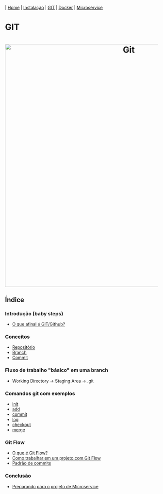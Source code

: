| [Home](/handson_microservice) | [Instalação](/handson_microservice/instalacao) | [GIT](/handson_microservice/git) | [Docker](/handson_microservice/docker) | [Microservice](/handson_microservice/microservice)

# GIT

<h1 align="center">
  <img src="https://user-images.githubusercontent.com/18057391/90987315-69086380-e560-11ea-9b19-347f200d134d.png" alt="Git" width="800px" />
</h1>

## Índice

### Introdução (baby steps)

- [O que afinal é GIT/Github?](/git/introducao/o-que-afinal-e-git-github.md)

### Conceitos

- [Repositório](/git/conceitos/repositorio.md)
- [Branch](/git/conceitos/branch.md)
- [Commit](/git/conceitos/commit.md)

### Fluxo de trabalho "básico" em uma branch

- [Working Directory -> Staging Area -> .git](/git/fluxo-de-trabalho-basico-em-uma-branch/working-directory-staging-area-git.md)

### Comandos git com exemplos

- [init](/git/comandos-git-com-exemplos/init.md)
- [add](/git/comandos-git-com-exemplos/add.md)
- [commit](/git/comandos-git-com-exemplos/commit.md)
- [log](/git/comandos-git-com-exemplos/log.md)
- [checkout](/git/comandos-git-com-exemplos/checkout.md)
- [merge](/git/comandos-git-com-exemplos/merge.md)


### Git Flow

- [O que é Git Flow?](/git/gitflow/o-que-e-git-flow.md)
- [Como trabalhar em um projeto com Git Flow](/git/gitflow/como-trabalhar-em-um-projeto-com-git-flow.md)
- [Padrão de commits](/git/gitflow/padrao-de-commits.md)

### Conclusão 

- [Preparando para o projeto de Microservice](/git/conclusao/preparando-para-o-projeto-de-microservice.md)